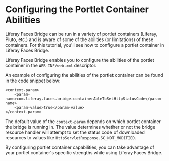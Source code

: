 # Configuring the Portlet Container Abilities

Liferay Faces Bridge can be run in a variety of portlet containers (Liferay,
Pluto, etc.) and is aware of some of the abilities (or limitations) of these
containers. For this tutorial, you'll see how to configure a portlet container
in Liferay Faces Bridge.

Liferay Faces Bridge enables you to configure the abilities of the portlet
container in the `WEB-INF/web.xml` descriptor. 

An example of configuring the abilities of the portlet container can be found in
the code snippet below: 

    <context-param>
        <param-name>com.liferay.faces.bridge.containerAbleToSetHttpStatusCode</param-name>
        <param-value>true</param-value>
    </context-param>

The default value of the `context-param` depends on which portlet container the
bridge is running in. The value determines whether or not the bridge resource
handler will attempt to set the status code of downloaded resources to values
like `HttpServletResponse.SC_NOT_MODIFIED`. 

By configuring portlet container capabilities, you can take advantage of your
portlet container's specific strengths while using Liferay Faces Bridge. 

